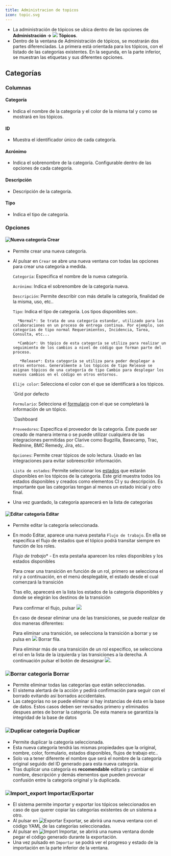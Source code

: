 ```yaml
---
title: Administracion de topicos
icon: topic.svg
---
```

* La administración de tópicos se ubica dentro de las opciones de **Administración → <img src="/static/images/icons/topic.svg" /> Tópicos**.
* Dentro de la ventana de Administración de tópicos, se mostrarán dos partes diferenciadas. La primera está orientada para los tópicos, con el listado de las categorías existentes. En la segunda, en la parte inferior, se muestran las etiquetas y sus diferentes opciones.

## Categorías

### Columnas

#### Categoría
* Indica el nombre de la categoría y el color de la misma tal y como se mostrará en los tópicos.

#### ID
* Muestra el identificador único de cada categoría.

#### Acrónimo
* Indica el sobrenombre de la categoría. Configurable dentro de las opciones de cada categoría.

#### Descripción
* Descripción de la categoría.

#### Tipo
* Indica el tipo de categoría.

### Opciones

#### <img src = "/static/images/icons/add.svg" alt='Nueva categoría' /> Crear
* Permite crear una nueva categoría.
* Al pulsar en `Crear` se abre una nueva ventana con todas las opciones para crear una categoría a medida.

    `Categoría`: Especifica el nombre de la nueva categoría.

    `Acrónimo`: Indica el sobrenombre de la categoría nueva.

    `Descripción`: Permite describir con más detalle la categoría, finalidad de la misma, uso, etc..

    `Tipo`: Indica el tipo de categoría. Los tipos disponibles son:.

        *Normal*: Se trata de una categoría estandar, utilizado para las colaboraciones en un proceso de entrega continua. Por ejemplo, son categorías de tipo normal Requerimientos, Incidencia, Tarea, Consulta, etc...

        *Cambio*: Un tópico de esta categoría se utiliza para realizar un seguimiento de los cambios a nivel de código que forman parte del proceso.

         *Release*: Esta categoría se utiliza para poder desplegar a otros entornos. Generalmente a los tópicos de tipo Release se asignan tópicos de una categoría de tipo Cambio para desplegar los nuevos cambios en el código en otros entornos.

    `Elije color`: Selecciona el color con el que se identificará a los tópicos.

    `Grid por defecto

    `Formulario`: Selecciona el [formulario](rules/rule-concepts) con el que se completará la información de un tópico.

    `Dashboard

    `Proveedores`: Especifica el proveedor de la categoría. Éste puede ser creado de manera interna o se puede utilizar cualquiera de las integraciones permitidas por Clarive como Bugzilla, Basecamp, Trac, Redmine, BMC Remedy, Jira, etc..

    `Opciones`: Permite crear tópicos de solo lectura. Usado en las integraciones para evitar sobreescribir información.

    `Lista de estados`: Permite seleccionar los [estados](admin/status) que estarán disponibles en los tópicos de la categoría. Este grid muestra todos los estados disponibles y creados como elementos CI y su descripción. Es importante que las categorías tengan al menos un estado inicial y otro final.

* Una vez guardado, la categoría aparecerá en la lista de categorías


#### <img src = "/static/images/icons/edit.svg" alt='Editar categoría' /> Editar
* Permite editar la categoría seleccionada.
* En modo Editar, aparece una nueva pestaña `Flujo de trabajo`. En ella se especifica el flujo de estados que el tópico podrá transitar siempre en función de los roles.

    *Flujo de trabajo** - En esta pestaña aparecen los roles disponibles y los estados disponibles

    Para crear una transición en función de un rol, primero se selecciona el rol y a continuación, en el menú desplegable, el estado desde el cual comenzará la transición

    Tras ello, aparecerá en la lista los estados de la categoría disponibles y donde se elegirán los destinos de la transición

    Para confirmar el flujo, pulsar <img src = "/static/images/icons/down.png"/>

    En caso de desear eliminar una de las transiciones, se puede realizar de dos maneras diferentes:

    Para eliminar una transición, se selecciona la transición a borrar y se pulsa en <img src = "/static/images/icons/delete_.png"/> Borrar fila.

    Para eliminar más de una transición de un rol especifico, se selecciona el rol en la lista de la izquierda y las transiciones a la derecha. A continuación pulsar el botón de desasignar <img src = "/static/images/icons/remove.png"/>.



### <img src = "/static/images/icons/delete_.png" alt='Borrar categoría' /> Borrar
* Permite eliminar todas las categorías que están seleccionadas.
* El sistema alertará de la acción y pedirá confirmación para seguir con el borrado evitando así borrados accidentales.
* Las categorías no se puede eliminar si hay instancias de ésta en la base de datos. Estos casos deben ser revisados primero y eliminados despues antes de borrar la categoría. De esta manera se garantiza la integridad de la base de datos


### <img src = "/static/images/icons/copy.svg" alt='Duplicar categoría' /> Duplicar
* Permite duplicar la categoría seleccionada.
* Esta nueva categoría tendrá las mismas propiedades que la original, nombre, color, formulario, estados disponibles, flujos de trabajo etc..
* Solo va a tener diferente el nombre que será el nombre de la categoría original seguido del ID generado para esta nueva categoría.
* Tras duplicar una categoría es **recomendable** editarla y cambiar el nombre, descripción y demás elementos que pueden provocar confusión entre la categoría original y la duplicada.

### <img src = "/static/images/icons/wrench.svg" alt='Import_export' /> Importar/Exportar
* El sistema permite importar y exportar los tópicos seleccionados en caso de que querer copiar las categorías existentes de un sistema a otro.
* Al pulsar en  <img src = "/static/images/icons/export.png" alt='Exportar' /> Exportar, se abrirá una nueva ventana con el código YAML de las categorías seleccionadas.
* Al pulsar en <img src = "/static/images/icons/import.png" alt='Import' /> Importar, se abrirá una nueva ventana donde pegar el código generado durante la exportación.
* Una vez pulsado en `Importar` se podrá ver el progreso y estado de la importación en la parte inferior de la ventana.
